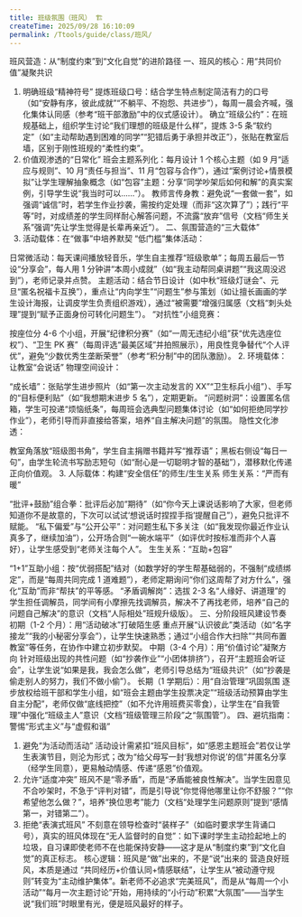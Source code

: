 ```yaml
---
title: 班级氛围（班风） 🏗️
createTime: 2025/09/28 16:10:09
permalink: /Ttools/guide/class/班风/
---
```


班风营造：从“制度约束”到“文化自觉”的进阶路径
一、班风的核心：用“共同价值”凝聚共识

1. 明确班级“精神符号”
   提炼班级口号：结合学生特点制定简洁有力的口号（如“安静有序，彼此成就”“不躺平、不抱怨、共进步”），每周一晨会齐喊，强化集体认同感（参考“班干部激励”中的仪式感设计）。
   确立“班级公约”：在班规基础上，组织学生讨论“我们理想的班级是什么样”，提炼 3-5 条“软约定”（如“主动帮助遇到困难的同学”“犯错后勇于承担并改正”），张贴在教室后墙，区别于刚性班规的“柔性约束”。
2. 价值观渗透的“日常化”
   班会主题系列化：每月设计 1 个核心主题（如 9 月“适应与规则”、10 月“责任与担当”、11 月“包容与合作”），通过“案例讨论+情景模拟”让学生理解抽象概念（如“包容”主题：分享“同学吵架后如何和解”的真实案例，引导学生说“我当时可以……”）。
   教师言传身教：避免说“一套做一套”，如强调“诚信”时，若学生作业抄袭，需按约定处理（而非“这次算了”）；践行“平等”时，对成绩差的学生同样耐心解答问题，不流露“放弃”信号（文档“师生关系”强调“先让学生觉得是长辈再亲近”）。
   二、氛围营造的“三大载体”
3. 活动载体：在“做事”中培养默契
   “低门槛”集体活动：

日常微活动：每天课间播放轻音乐，学生自主推荐“班级歌单”；每周五最后一节设“分享会”，每人用 1 分钟讲“本周小成就”（如“我主动帮同桌讲题”“我这周没迟到”），老师记录并点赞。
主题活动：结合节日设计（如中秋“班级灯谜会”、元旦“匿名祝福卡互换”），重点让“内向学生”“问题生”参与策划（如让擅长画画的学生设计海报，让调皮学生负责组织游戏），通过“被需要”增强归属感（文档“刺头处理”提到“赋予正面身份可转化问题生”）。
“对抗性”小组竞赛：

按座位分 4-6 个小组，开展“纪律积分赛”（如“一周无违纪小组”获“优先选座位权”）、“卫生 PK 赛”（每周评选“最美区域”并拍照展示），用良性竞争替代“个人评优”，避免“少数优秀生垄断荣誉”（参考“积分制”中的团队激励）。 2. 环境载体：让教室“会说话”
物理空间设计：

“成长墙”：张贴学生进步照片（如“第一次主动发言的 XX”“卫生标兵小组”）、手写的“目标便利贴”（如“我想期末进步 5 名”），定期更新。
“问题树洞”：设置匿名信箱，学生可投递“烦恼纸条”，每周班会选典型问题集体讨论（如“如何拒绝同学抄作业”），老师引导而非直接给答案，培养“自主解决问题”的氛围。
隐性文化渗透：

教室角落放“班级图书角”，学生自主捐赠书籍并写“推荐语”；黑板右侧设“每日一句”，由学生轮流书写励志短句（如“耐心是一切聪明才智的基础”），潜移默化传递正向价值观。 3. 人际载体：构建“安全信任”的师生/生生关系
师生关系：“严而有暖”

“批评+鼓励”组合拳：批评后必加“期待”（如“你今天上课说话影响了大家，但老师知道你不是故意的，下次可以试试‘想说话时捏捏手指’提醒自己”），避免只批评不赋能。
“私下偏爱”与“公开公平”：对问题生私下多关注（如“我发现你最近作业认真多了，继续加油”），公开场合则“一碗水端平”（如评优时按标准而非个人喜好），让学生感受到“老师关注每个人”。
生生关系：“互助+包容”

“1+1”互助小组：按“优弱搭配”结对（如数学好的学生帮基础弱的，不强制“成绩绑定”，而是“每周共同完成 1 道难题”），老师定期询问“你们这周帮了对方什么”，强化“互助”而非“帮扶”的平等感。
“矛盾调解岗”：选拔 2-3 名“人缘好、讲道理”的学生担任调解员，同学间有小摩擦先找调解员，解决不了再找老师，培养“自己的问题自己解决”的意识（文档“人际相处”班规升级版）。
三、分阶段班风建设节奏
初期（1-2 个月）：用“活动破冰”打破陌生感
重点开展“认识彼此”类活动（如“名字接龙”“我的小秘密分享会”），让学生快速熟悉；通过“小组合作大扫除”“共同布置教室”等任务，在协作中建立初步默契。
中期（3-4 个月）：用“价值讨论”凝聚方向
针对班级出现的共性问题（如“抄袭作业”“小团体排挤”），召开“主题班会听证会”，让学生说“如果是我，我会怎么做”，老师引导总结为“班级共识”（如“抄袭是偷走别人的努力，我们不做小偷”）。
长期（1 学期后）：用“自治管理”巩固氛围
逐步放权给班干部和学生小组，如“班会主题由学生投票决定”“班级活动预算由学生自主分配”，老师仅做“底线把控”（如不允许用班费买零食），让学生在“自我管理”中强化“班级主人”意识（文档“班级管理三阶段”之“氛围管”）。
四、避坑指南：警惕“形式主义”与“虚假和谐”

1. 避免“为活动而活动”
   活动设计需紧扣“班风目标”，如“感恩主题班会”若仅让学生表演节目，则沦为形式；改为“给父母写一封‘我想对你说’的信”并匿名分享（经学生同意），更易触动情感、传递“感恩”价值观。
2. 允许“适度冲突”
   班风不是“零矛盾”，而是“矛盾能被良性解决”。当学生因意见不合吵架时，不急于“评判对错”，而是引导说“你觉得他哪里让你不舒服？”“你希望他怎么做？”，培养“换位思考”能力（文档“处理学生问题原则”提到“感情第一，对错第二”）。
3. 拒绝“表演式班风”
   不刻意在领导检查时“装样子”（如临时要求学生背诵口号），真实的班风体现在“无人监督时的自觉”：如下课时学生主动捡起地上的垃圾，自习课即使老师不在也能保持安静——这才是从“制度约束”到“文化自觉”的真正标志。
   核心逻辑：班风是“做”出来的，不是“说”出来的
   营造良好班风，本质是通过 “共同经历+价值认同+情感联结”，让学生从“被动遵守规则”转变为“主动维护集体”。新老师不必追求“完美班风”，而是从“每周一个小活动”“每月一次主题讨论”开始，用持续的“小行动”积累“大氛围”——当学生说“我们班”时眼里有光，便是班风最好的样子。
